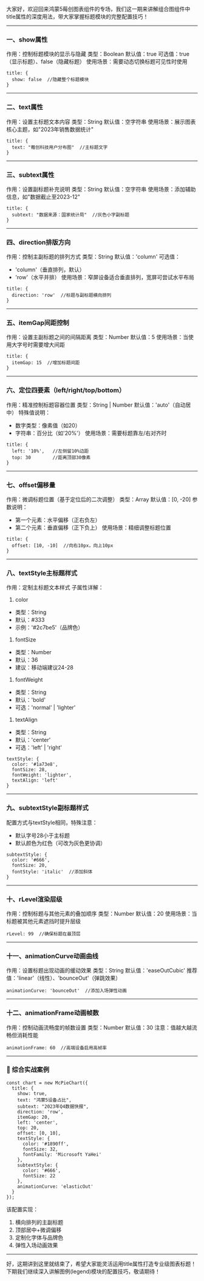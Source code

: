 大家好，欢迎回来鸿蒙5莓创图表组件的专场，我们这一期来讲解组合图组件中title属性的深度用法，带大家掌握标题模块的完整配置技巧！

* * *

### 一、show属性

作用：控制标题模块的显示与隐藏 类型：Boolean 默认值：true 可选值：true（显示标题）、false（隐藏标题） 使用场景：需要动态切换标题可见性时使用

```
title: {
  show: false  //隐藏整个标题模块
}
```

* * *

### 二、text属性

作用：设置主标题文本内容 类型：String 默认值：空字符串 使用场景：展示图表核心主题，如"2023年销售数据统计"

```
title: {
  text: "莓创科技用户分布图"  //主标题文字
}
```

* * *

### 三、subtext属性

作用：设置副标题补充说明 类型：String 默认值：空字符串 使用场景：添加辅助信息，如"数据截止至2023-12"

```
title: {
  subtext: "数据来源：国家统计局"  //灰色小字副标题
}
```

* * *

### 四、direction排版方向

作用：控制主副标题的排列方式 类型：String 默认值：'column' 可选值：

-   'column'（垂直排列，默认）
-   'row'（水平并排） 使用场景：窄屏设备适合垂直排列，宽屏可尝试水平布局

```
title: {
  direction: 'row'  //标题与副标题横向排列
}
```

* * *

### 五、itemGap间距控制

作用：设置主副标题之间的间隔距离 类型：Number 默认值：5 使用场景：当使用大字号时需要增大间距

```
title: {
  itemGap: 15  //增加标题间距
}
```

* * *

### 六、定位四要素（left/right/top/bottom）

作用：精准控制标题容器位置 类型：String | Number 默认值：'auto'（自动居中） 特殊值说明：

-   数字类型：像素值（如20）
-   字符串：百分比（如'20%'） 使用场景：需要标题靠左/右对齐时

```
title: {
  left: '10%',   //左侧留10%边距
  top: 30        //距离顶部30像素
}
```

* * *

### 七、offset偏移量

作用：微调标题位置（基于定位后的二次调整） 类型：Array 默认值：[0, -20] 参数说明：

-   第一个元素：水平偏移（正右负左）
-   第二个元素：垂直偏移（正下负上） 使用场景：精细调整标题位置

```
title: {
  offset: [10, -10]  //向右10px，向上10px
}
```

* * *

### 八、textStyle主标题样式

作用：定制主标题文本样式 子属性详解：

1.  color

-   类型：String
-   默认：#333
-   示例：'#2c7be5'（品牌色）

1.  fontSize

-   类型：Number
-   默认：36
-   建议：移动端建议24-28

1.  fontWeight

-   类型：String
-   默认：'bold'
-   可选：'normal' | 'lighter'

1.  textAlign

-   类型：String
-   默认：'center'
-   可选：'left' | 'right'

```
textStyle: {
  color: '#1a73e8',
  fontSize: 28,
  fontWeight: 'lighter',
  textAlign: 'left'
}
```

* * *

### 九、subtextStyle副标题样式

配置方式与textStyle相同，特殊注意：

-   默认字号28小于主标题
-   默认颜色为红色（可改为灰色更协调）

```
subtextStyle: {
  color: '#666',
  fontSize: 20,
  fontStyle: 'italic'  //添加斜体
}
```

* * *

### 十、rLevel渲染层级

作用：控制标题与其他元素的叠加顺序 类型：Number 默认值：20 使用场景：当标题被其他元素遮挡时提升层级

```
rLevel: 99  //确保标题在最顶层
```

* * *

### 十一、animationCurve动画曲线

作用：设置标题出现动画的缓动效果 类型：String 默认值：'easeOutCubic' 推荐值：'linear'（线性）、'bounceOut'（弹跳效果）

```
animationCurve: 'bounceOut'  //添加入场弹性动画
```

* * *

### 十二、animationFrame动画帧数

作用：控制动画流畅度的帧数设置 类型：Number 默认值：30 注意：值越大越流畅但消耗性能

```
animationFrame: 60  //高端设备启用高帧率
```

* * *

### 🌟 综合实战案例

```
const chart = new McPieChart({
  title: {
    show: true,
    text: "鸿蒙5设备占比",
    subtext: "2023年Q4数据快报",
    direction: 'row',
    itemGap: 20,
    left: 'center',
    top: 20,
    offset: [0, 10],
    textStyle: {
      color: '#1890ff',
      fontSize: 32,
      fontFamily: 'Microsoft YaHei'
    },
    subtextStyle: {
      color: '#666',
      fontSize: 22
    },
    animationCurve: 'elasticOut'
  }
});
```

该配置实现：

1.  横向排列的主副标题
1.  顶部居中+微调偏移
1.  定制化字体与品牌色
1.  弹性入场动画效果

* * *

好，这期讲到这里就结束了，希望大家能灵活运用title属性打造专业级图表标题！下期我们继续深入讲解图例(legend)模块的配置技巧，敬请期待！